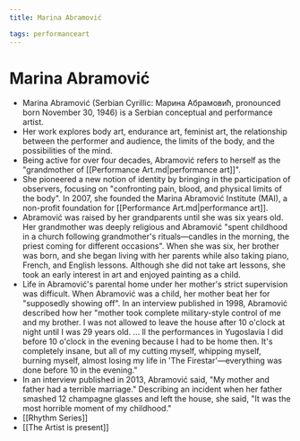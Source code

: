 ```yaml
---
title: Marina Abramović

tags: performanceart
---
```


# Marina Abramović
- Marina Abramović (Serbian Cyrillic: Марина Абрамовић, pronounced born November 30, 1946) is a Serbian conceptual and performance artist.
- Her work explores body art, endurance art, feminist art, the relationship between the performer and audience, the limits of the body, and the possibilities of the mind.
- Being active for over four decades, Abramović refers to herself as the "grandmother of [[Performance Art.md|performance art]]".
- She pioneered a new notion of identity by bringing in the participation of observers, focusing on "confronting pain, blood, and physical limits of the body". In 2007, she founded the Marina Abramović Institute (MAI), a non-profit foundation for [[Performance Art.md|performance art]].
- Abramović was raised by her grandparents until she was six years old. Her grandmother was deeply religious and Abramović "spent  childhood in a church following  grandmother's rituals—candles in the morning, the priest coming for different occasions". When she was six, her brother was born, and she began living with her parents while also taking piano, French, and English lessons. Although she did not take art lessons, she took an early interest in art and enjoyed painting as a child.
- Life in Abramović's parental home under her mother's strict supervision was difficult. When Abramović was a child, her mother beat her for "supposedly showing off". In an interview published in 1998, Abramović described how her "mother took complete military-style control of me and my brother. I was not allowed to leave the house after 10 o'clock at night until I was 29 years old. ... ll the performances in Yugoslavia I did before 10 o'clock in the evening because I had to be home then. It's completely insane, but all of my cutting myself, whipping myself, burning myself, almost losing my life in 'The Firestar'—everything was done before 10 in the evening."
- In an interview published in 2013, Abramović said, "My mother and father had a terrible marriage." Describing an incident when her father smashed 12 champagne glasses and left the house, she said, "It was the most horrible moment of my childhood."
- [[Rhythm Series]]
- [[The Artist is present]]